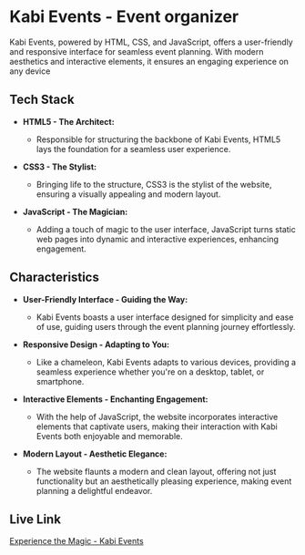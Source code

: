 # Kabi Events - Event organizer

Kabi Events, powered by HTML, CSS, and JavaScript, offers a user-friendly and responsive interface for seamless event planning. With modern aesthetics and interactive elements, it ensures an engaging experience on any device

## Tech Stack

- **HTML5 - The Architect:**
  - Responsible for structuring the backbone of Kabi Events, HTML5 lays the foundation for a seamless user experience.

- **CSS3 - The Stylist:**
  - Bringing life to the structure, CSS3 is the stylist of the website, ensuring a visually appealing and modern layout.

- **JavaScript - The Magician:**
  - Adding a touch of magic to the user interface, JavaScript turns static web pages into dynamic and interactive experiences, enhancing engagement.

## Characteristics

- **User-Friendly Interface - Guiding the Way:**
  - Kabi Events boasts a user interface designed for simplicity and ease of use, guiding users through the event planning journey effortlessly.

- **Responsive Design - Adapting to You:**
  - Like a chameleon, Kabi Events adapts to various devices, providing a seamless experience whether you're on a desktop, tablet, or smartphone.

- **Interactive Elements - Enchanting Engagement:**
  - With the help of JavaScript, the website incorporates interactive elements that captivate users, making their interaction with Kabi Events both enjoyable and memorable.

- **Modern Layout - Aesthetic Elegance:**
  - The website flaunts a modern and clean layout, offering not just functionality but an aesthetically pleasing experience, making event planning a delightful endeavor.

## Live Link

[Experience the Magic - Kabi Events](https://gobi-j.github.io/event-planner/)
